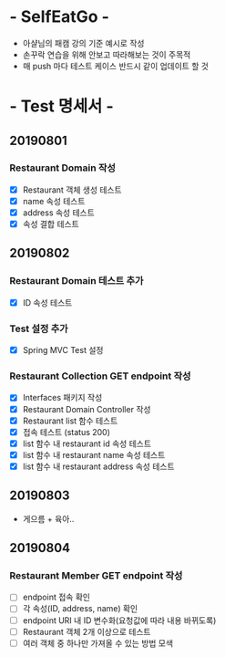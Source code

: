 # - SelfEatGo -

* 아샬님의 패캠 강의 기준 예시로 작성
* 손꾸락 연습을 위해 안보고 따라해보는 것이 주목적
* 매 push 마다 테스트 케이스 반드시 같이 업데이트 할 것 

# - Test 명세서 -
## 20190801
### Restaurant Domain 작성
- [X] Restaurant 객체 생성 테스트
- [X] name 속성 테스트
- [X] address 속성 테스트
- [X] 속성 결합 테스트

## 20190802
### Restaurant Domain 테스트 추가
- [X] ID 속성 테스트

### Test 설정 추가
- [X] Spring MVC Test 설정

### Restaurant Collection GET endpoint 작성
- [X] Interfaces 패키지 작성
- [X] Restaurant Domain Controller 작성
- [X] Restaurant list 함수 테스트
- [X] 접속 테스트 (status 200)
- [X] list 함수 내 restaurant id 속성 테스트
- [X] list 함수 내 restaurant name 속성 테스트
- [X] list 함수 내 restaurant address 속성 테스트

## 20190803
- 게으름 + 육아..

## 20190804

### Restaurant Member GET endpoint 작성
- [ ] endpoint 접속 확인
- [ ] 각 속성(ID, address, name) 확인
- [ ] endpoint URI 내 ID 변수화(요청값에 따라 내용 바뀌도록)
- [ ] Restaurant 객체 2개 이상으로 테스트
- [ ] 여러 객체 중 하나만 가져올 수 있는 방법 모색 